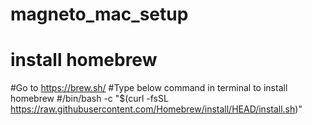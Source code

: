 # magneto_mac_setup
# install homebrew 

#Go to https://brew.sh/
#Type below command in terminal to install homebrew
#/bin/bash -c "$(curl -fsSL https://raw.githubusercontent.com/Homebrew/install/HEAD/install.sh)"
